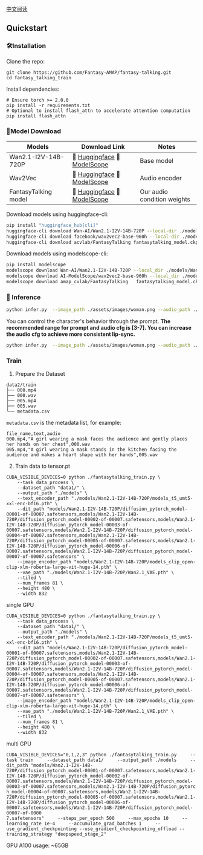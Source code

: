 [中文阅读](./README_zh.md)

## Quickstart
### 🛠️Installation

Clone the repo:

```
git clone https://github.com/Fantasy-AMAP/fantasy-talking.git
cd fantasy_talking_train
```

Install dependencies:
```
# Ensure torch >= 2.0.0
pip install -r requirements.txt
# Optional to install flash_attn to accelerate attention computation
pip install flash_attn
```

### 🧱Model Download
| Models        |                       Download Link                                           |    Notes                      |
| --------------|-------------------------------------------------------------------------------|-------------------------------|
| Wan2.1-I2V-14B-720P  |      🤗 [Huggingface](https://huggingface.co/Wan-AI/Wan2.1-I2V-14B-720P)    🤖 [ModelScope](https://www.modelscope.cn/models/Wan-AI/Wan2.1-I2V-14B-720P)     | Base model
| Wav2Vec |      🤗 [Huggingface](https://huggingface.co/facebook/wav2vec2-base-960h)    🤖 [ModelScope](https://modelscope.cn/models/AI-ModelScope/wav2vec2-base-960h)      | Audio encoder
| FantasyTalking model      |      🤗 [Huggingface](https://huggingface.co/acvlab/FantasyTalking/)     🤖 [ModelScope](https://www.modelscope.cn/models/amap_cvlab/FantasyTalking/)         | Our audio condition weights

Download models using huggingface-cli:
``` sh
pip install "huggingface_hub[cli]"
huggingface-cli download Wan-AI/Wan2.1-I2V-14B-720P --local-dir ./models/Wan2.1-I2V-14B-720P
huggingface-cli download facebook/wav2vec2-base-960h --local-dir ./models/wav2vec2-base-960h
huggingface-cli download acvlab/FantasyTalking fantasytalking_model.ckpt --local-dir ./models
```

Download models using modelscope-cli:
``` sh
pip install modelscope
modelscope download Wan-AI/Wan2.1-I2V-14B-720P --local_dir ./models/Wan2.1-I2V-14B-720P
modelscope download AI-ModelScope/wav2vec2-base-960h --local_dir ./models/wav2vec2-base-960h
modelscope download amap_cvlab/FantasyTalking   fantasytalking_model.ckpt  --local_dir ./models
```

### 🔑 Inference
``` sh
python infer.py  --image_path ./assets/images/woman.png --audio_path ./assets/audios/woman.wav
```
You can control the character's behavior through the prompt. **The recommended range for prompt and audio cfg is [3-7]. You can increase the audio cfg to achieve more consistent lip-sync.**
``` sh
python infer.py  --image_path ./assets/images/woman.png --audio_path ./assets/audios/woman.wav --prompt "The person is speaking enthusiastically, with their hands continuously waving." --prompt_cfg_scale 5.0 --audio_cfg_scale 5.0
```

### Train
1. Prepare the Dataset
```
data2/train
├── 000.mp4
├── 000.wav
├── 005.mp4
├── 005.wav
└── metadata.csv
```
`metadata.csv` is the metadata list, for example:
```
file_name,text,audio
000.mp4,"A girl wearing a mask faces the audience and gently places her hands on her chest",000.wav
005.mp4,"A girl wearing a mask stands in the kitchen facing the audience and makes a heart shape with her hands",005.wav
```
2. Train
data to tensor.pt
```
CUDA_VISIBLE_DEVICES=0 python ./fantasytalking_train.py \
    --task data_process \
    --dataset_path "data1/" \
    --output_path "./models" \
    --text_encoder_path "./models/Wan2.1-I2V-14B-720P/models_t5_umt5-xxl-enc-bf16.pth" \
    --dit_path "models/Wan2.1-I2V-14B-720P/diffusion_pytorch_model-00001-of-00007.safetensors,models/Wan2.1-I2V-14B-720P/diffusion_pytorch_model-00002-of-00007.safetensors,models/Wan2.1-I2V-14B-720P/diffusion_pytorch_model-00003-of-00007.safetensors,models/Wan2.1-I2V-14B-720P/diffusion_pytorch_model-00004-of-00007.safetensors,models/Wan2.1-I2V-14B-720P/diffusion_pytorch_model-00005-of-00007.safetensors,models/Wan2.1-I2V-14B-720P/diffusion_pytorch_model-00006-of-00007.safetensors,models/Wan2.1-I2V-14B-720P/diffusion_pytorch_model-00007-of-00007.safetensors" \
    --image_encoder_path "models/Wan2.1-I2V-14B-720P/models_clip_open-clip-xlm-roberta-large-vit-huge-14.pth" \
    --vae_path "./models/Wan2.1-I2V-14B-720P/Wan2.1_VAE.pth" \
    --tiled \
    --num_frames 81 \
    --height 480 \
    --width 832
```
single GPU
```
CUDA_VISIBLE_DEVICES=0 python ./fantasytalking_train.py \
    --task data_process \
    --dataset_path "data1/" \
    --output_path "./models" \
    --text_encoder_path "./models/Wan2.1-I2V-14B-720P/models_t5_umt5-xxl-enc-bf16.pth" \
    --dit_path "models/Wan2.1-I2V-14B-720P/diffusion_pytorch_model-00001-of-00007.safetensors,models/Wan2.1-I2V-14B-720P/diffusion_pytorch_model-00002-of-00007.safetensors,models/Wan2.1-I2V-14B-720P/diffusion_pytorch_model-00003-of-00007.safetensors,models/Wan2.1-I2V-14B-720P/diffusion_pytorch_model-00004-of-00007.safetensors,models/Wan2.1-I2V-14B-720P/diffusion_pytorch_model-00005-of-00007.safetensors,models/Wan2.1-I2V-14B-720P/diffusion_pytorch_model-00006-of-00007.safetensors,models/Wan2.1-I2V-14B-720P/diffusion_pytorch_model-00007-of-00007.safetensors" \
    --image_encoder_path "models/Wan2.1-I2V-14B-720P/models_clip_open-clip-xlm-roberta-large-vit-huge-14.pth" \
    --vae_path "./models/Wan2.1-I2V-14B-720P/Wan2.1_VAE.pth" \
    --tiled \
    --num_frames 81 \
    --height 480 \
    --width 832
```
multi GPU
```
CUDA_VISIBLE_DEVICES="0,1,2,3" python ./fantasytalking_train.py     --task train     --dataset_path data1/     --output_path ./models     --dit_path "models/Wan2.1-I2V-14B-
720P/diffusion_pytorch_model-00001-of-00007.safetensors,models/Wan2.1-I2V-14B-720P/diffusion_pytorch_model-00002-of-00007.safetensors,models/Wan2.1-I2V-14B-720P/diffusion_pytorch_model-00003-of-00007.safetensors,models/Wan2.1-I2V-14B-720P/diffusion_pytorc
h_model-00004-of-00007.safetensors,models/Wan2.1-I2V-14B-720P/diffusion_pytorch_model-00005-of-00007.safetensors,models/Wan2.1-I2V-14B-720P/diffusion_pytorch_model-00006-of-00007.safetensors,models/Wan2.1-I2V-14B-720P/diffusion_pytorch_model-00007-of-0000
7.safetensors"     --steps_per_epoch 500     --max_epochs 10     --learning_rate 1e-4     --accumulate_grad_batches 1     --use_gradient_checkpointing --use_gradient_checkpointing_offload --training_strategy "deepspeed_stage_2"
```
GPU 
A100 usage: ~65GB
